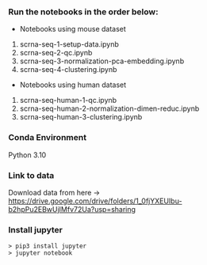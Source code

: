 ### Run the notebooks in the order below:
* Notebooks using mouse dataset
1. scrna-seq-1-setup-data.ipynb
2. scrna-seq-2-qc.ipynb
3. scrna-seq-3-normalization-pca-embedding.ipynb
4. scrna-seq-4-clustering.ipynb
* Notebooks using human dataset
1. scrna-seq-human-1-qc.ipynb 
2. scrna-seq-human-2-normalization-dimen-reduc.ipynb 
3. scrna-seq-human-3-clustering.ipynb

### Conda Environment
Python 3.10

### Link to data
Download data from here ->
https://drive.google.com/drive/folders/1_0fjYXEUIbu-b2hpPu2EBwUjIMfv72Ua?usp=sharing

### Install jupyter
```
> pip3 install jupyter
> jupyter notebook
```


